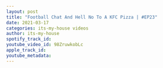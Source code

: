 ```yaml
---
layout: post
title: "Football Chat And Hell No To A KFC Pizza | #EP23"
date: 2021-03-17
categories: its-my-house videos
author: its-my-house
spotify_track_id: 
youtube_video_id: 98ZruwkobLc
apple_track_id: 
youtube_metadata: 
---
```

